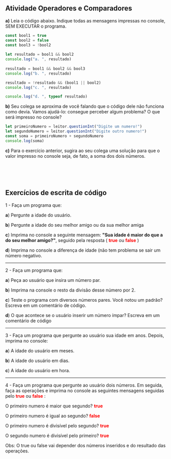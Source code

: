 ## Atividade Operadores e Comparadores

**a)** Leia o código abaixo. Indique todas as mensagens impressas no console, 
SEM EXECUTAR o programa.

```javascript
const bool1 = true
const bool2 = false
const bool3 = !bool2
 
let resultado = bool1 && bool2
console.log("a. ", resultado)
 
resultado = bool1 && bool2 && bool3 
console.log("b. ", resultado) 

resultado = !resultado && (bool1 || bool2) 
console.log("c. ", resultado)

console.log("d. ", typeof resultado)
 ```

 
**b)** Seu colega se aproxima de você falando que o código dele não funciona 
como devia.  Vamos ajudá-lo: consegue perceber algum problema? O que 
será impresso no console? 

```javascript
let primeiroNumero = leitor.questionInt("Digite um numero!")
let segundoNumero = leitor.questionInt("Digite outro numero!")
const soma = primeiroNumero + segundoNumero
console.log(soma)
```

**c)** Para o exercício anterior, sugira ao seu colega uma solução para que o 
valor impresso no console seja, de fato, a soma dos dois números.

<br><br><br>

## Exercícios de escrita de código

1 - Faça um programa que:

 **a**) Pergunte a idade do usuário.

 **b**) Pergunte a idade do seu melhor amigo ou da sua melhor amiga
 
 **c**) Imprima no console a seguinte mensagem: **"Sua idade é maior do que a 
do seu melhor amigo?"**, seguido pela resposta (
 **<span style="color: red">true</span>** ou 
 **<span style="color: red">false</span>** )

 **d**) Imprima no console a diferença de idade (não tem problema se sair um 
número negativo.

---


 2 - Faça um programa que:
 
 **a**) Peça ao usuário que insira um número par.

 **b**) Imprima na console o resto da divisão desse número por 2.
 
 **c**) Teste o programa com diversos números pares. Você notou um padrão? 
Escreva em um comentário de código.

 **d**) O que acontece se o usuário inserir um número ímpar? Escreva em um 
comentário de código

---

3 - Faça um programa que pergunte ao usuário sua idade em anos. Depois, 
imprima no console:

**a**) A idade do usuário em meses.

 **b**) A idade do usuário em dias.
 
 **c**) A idade do usuário em hora.
 
 ---
 
 4 - Faça um programa que pergunte ao usuário dois números. Em seguida, 
faça as operações e imprima no console as seguintes mensagens seguidas 
pelo 
**<span style="color: red">true</span>** ou 
**<span style="color: red">false</span>** :

 O primeiro numero é maior que segundo?  **<span style="color: red">true</span>**
 
 O primeiro numero é igual ao segundo?  **<span style="color: red">false</span>**
 
 O primeiro numero é divisível pelo segundo?  **<span style="color: red">true</span>**
 
 O segundo numero é divisível pelo primeiro?  **<span style="color: red">true</span>**
 
 Obs: O true ou false vai depender dos números inseridos e do resultado das 
operações.
